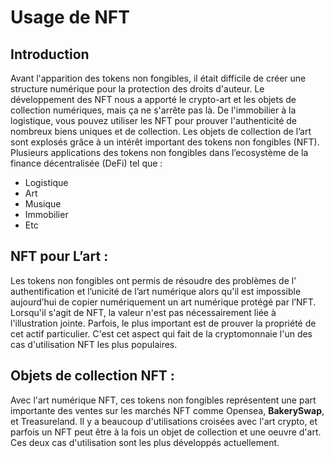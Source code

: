 
# Usage de NFT

## Introduction 

Avant l'apparition des tokens non fongibles, il était difficile de créer une structure numérique pour la protection des droits d'auteur.
Le développement des NFT nous a apporté le crypto-art et les objets de collection numériques, mais ça ne s'arrête pas là. De l'immobilier à la logistique, vous pouvez utiliser les NFT pour prouver l'authenticité de nombreux biens uniques et de collection.
Les objets de collection de l’art sont explosés grâce à un intérêt important des tokens non fongibles (NFT). Plusieurs applications des tokens non fongibles dans l’ecosystème de la finance décentralisée (DeFi) tel que : 
-	Logistique 
-	Art 
-	Musique 
-	Immobilier 
-	Etc 

## NFT pour L’art : 
Les tokens non fongibles ont permis de résoudre des problèmes de l’ authentification et l’unicité de l’art numérique alors qu'il est impossible aujourd’hui de copier numériquement un art numérique protégé par l’NFT. 
Lorsqu'il s'agit de NFT, la valeur n'est pas nécessairement liée à l'illustration jointe. Parfois, le plus important est de prouver la propriété de cet actif particulier. C'est cet aspect qui fait de la cryptomonnaie l'un des cas d'utilisation NFT les plus populaires.

## Objets de collection NFT :
Avec l'art numérique NFT, ces tokens non fongibles représentent une part importante des ventes sur les marchés NFT comme Opensea, **BakerySwap**, et Treasureland. Il y a beaucoup d'utilisations croisées avec l'art crypto, et parfois un NFT peut être à la fois un objet de collection et une oeuvre d'art. Ces deux cas d'utilisation sont les plus développés actuellement.
